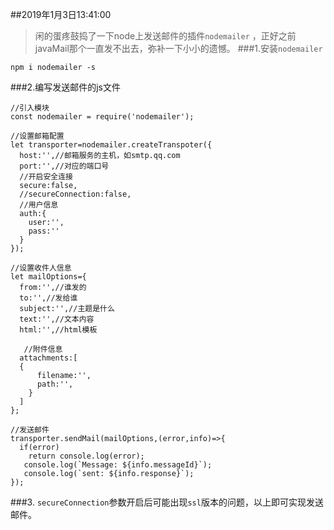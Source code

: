 ##2019年1月3日13:41:00
> 闲的蛋疼鼓捣了一下node上发送邮件的插件`nodemailer` ，正好之前javaMail那个一直发不出去，弥补一下小小的遗憾。
###1.安装`nodemailer`
~~~
npm i nodemailer -s
~~~
###2.编写发送邮件的js文件
~~~
//引入模块
const nodemailer = require('nodemailer');

//设置邮箱配置
let transporter=nodemailer.createTranspoter({
  host:'',//邮箱服务的主机，如smtp.qq.com
  port:'',//对应的端口号
  //开启安全连接
  secure:false,
  //secureConnection:false,
  //用户信息
  auth:{
    user:'',
    pass:''
  }
});

//设置收件人信息
let mailOptions={
  from:'',//谁发的
  to:'',//发给谁
  subject:'',//主题是什么
  text:'',//文本内容
  html:'',//html模板

   //附件信息
  attachments:[
  {
      filename:'',
      path:'',
    }
  ]
};

//发送邮件
transporter.sendMail(mailOptions,(error,info)=>{
  if(error)
    return console.log(error);
   console.log(`Message: ${info.messageId}`);
   console.log(`sent: ${info.response}`);
});
~~~
###3.
`secureConnection`参数开启后可能出现`ssl`版本的问题，以上即可实现发送邮件。
